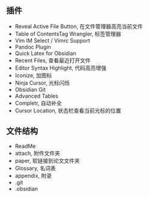 ## 插件

- Reveal Active File Button, 在文件管理器高亮当前文件
- Table of ContentsTag Wrangler, 标签管理器
- Vim IM Select / Vimrc Support 
- Pandoc Plugin
- Quick Latex for Obsidian 
- Recent Files, 查看最近打开文件
- Editor Syntax Highlight, 代码高亮增强
- Iconize, 加图标
- Ninja Cursor, 光标闪烁
- Obsidian Git 
- Advanced Tables
- Completr, 自动补全
- Cursor Location, 状态栏查看当前光标的位置

## 文件结构

- ReadMe
- attach, 附件文件夹
- paper, 软链接到论文文件夹
- Glossary, 名词表
- appendix, 附录
- .git
- .obsidian

